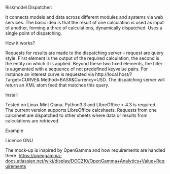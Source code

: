 Riskmodel Dispatcher:

It connects models and data across different modules and systems via web services. The basic idea is that the result of one calculation is used as input of another, forming a three of calculations, dynamically dispatched. Uses a single point of dispatching.

How it works?

Requests for results are made to the dispatching server – request are query style. First element is the output of the required calculation, the second is the entity on which it is applied. Beyond these two fixed elements, the filter is augmented  with a sequence of not predefined keyvalue pairs. For instance an interest curve is requested via http://local host/?Target=CURVE& Method=BASR&Currency=USD. The dispatching server will return an XML atom feed that matches this query.

Install

Tested on Linux Mint Qiana. Python3.3 and LIbreOffice > 4.3 is required. The current version supports LibreOffice calcsheets. Requests from one calcsheet are dispatched to other sheets where data or results from calculations are retrieved.

Example

Licence
GNU

The mock-up is inspired by OpenGamma and how requirements are handled there. https://opengamma-docs.atlassian.net/wiki/display/DOC210/OpenGamma+Analytics+Value+Requirements
